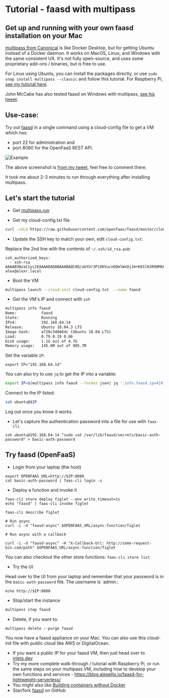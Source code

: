 # Tutorial - faasd with multipass

## Get up and running with your own faasd installation on your Mac

[multipass from Canonical](https://multipass.run) is like Docker Desktop, but for getting Ubuntu instead of a Docker daemon. It works on MacOS, Linux, and Windows with the same consistent UX. It's not fully open-source, and uses some proprietary add-ons / binaries, but is free to use.

For Linux using Ubuntu, you can install the packages directly, or use `sudo snap install multipass --classic` and follow this tutorial. For Raspberry Pi, [see my tutorial here](https://blog.alexellis.io/faasd-for-lightweight-serverless/).

John McCabe has also tested faasd on Windows with multipass, [see his tweet](https://twitter.com/mccabejohn/status/1221899154672308224).

## Use-case:

Try out [faasd](https://github.com/openfaas/faasd) in a single command using a cloud-config file to get a VM which has:

* port 22 for administration and
* port 8080 for the OpenFaaS REST API.

![Example](https://pbs.twimg.com/media/EPNQz00W4AEwDxM?format=jpg&name=medium)

The above screenshot is [from my tweet](https://twitter.com/alexellisuk/status/1221408788395298819/), feel free to comment there.

It took me about 2-3 minutes to run through everything after installing multipass.

## Let's start the tutorial

* Get [multipass.run](https://multipass.run)

* Get my cloud-config.txt file

```sh
curl -sSLO https://raw.githubusercontent.com/openfaas/faasd/master/cloud-config.txt
```

* Update the SSH key to match your own, edit `cloud-config.txt`:

Replace the 2nd line with the contents of `~/.ssh/id_rsa.pub`:

```
ssh_authorized_keys:
  - ssh-rsa AAAAB3NzaC1yc2EAAAADAQABAAABAQC8Q/aUYUr3P1XKVucnO9mlWxOjJm+K01lHJR90MkHC9zbfTqlp8P7C3J26zKAuzHXOeF+VFxETRr6YedQKW9zp5oP7sN+F2gr/pO7GV3VmOqHMV7uKfyUQfq7H1aVzLfCcI7FwN2Zekv3yB7kj35pbsMa1Za58aF6oHRctZU6UWgXXbRxP+B04DoVU7jTstQ4GMoOCaqYhgPHyjEAS3DW0kkPW6HzsvJHkxvVcVlZ/wNJa1Ie/yGpzOzWIN0Ol0t2QT/RSWOhfzO1A2P0XbPuZ04NmriBonO9zR7T1fMNmmtTuK7WazKjQT3inmYRAqU6pe8wfX8WIWNV7OowUjUsv alex@alexr.local
```

* Boot the VM

```sh
multipass launch --cloud-init cloud-config.txt  --name faasd
```

* Get the VM's IP and connect with `ssh`

```sh
multipass info faasd
Name:           faasd
State:          Running
IPv4:           192.168.64.14
Release:        Ubuntu 18.04.3 LTS
Image hash:     a720c34066dc (Ubuntu 18.04 LTS)
Load:           0.79 0.19 0.06
Disk usage:     1.1G out of 4.7G
Memory usage:   145.6M out of 985.7M
```

Set the variable `IP`:

```
export IP="192.168.64.14"
```

You can also try to use `jq` to get the IP into a variable:

```sh
export IP=$(multipass info faasd --format json| jq '.info.faasd.ipv4[0]' | tr -d '\"')
```

Connect to the IP listed:

```sh
ssh ubuntu@$IP
```

Log out once you know it works.

* Let's capture the authentication password into a file for use with `faas-cli`

```
ssh ubuntu@192.168.64.14 "sudo cat /var/lib/faasd/secrets/basic-auth-password" > basic-auth-password
```

## Try faasd (OpenFaaS)

* Login from your laptop (the host)

```
export OPENFAAS_URL=http://$IP:8080
cat basic-auth-password | faas-cli login -s
```

* Deploy a function and invoke it

```
faas-cli store deploy figlet --env write_timeout=1s
echo "faasd" | faas-cli invoke figlet

faas-cli describe figlet

# Run async
curl -i -d "faasd-async" $OPENFAAS_URL/async-function/figlet

# Run async with a callback

curl -i -d "faasd-async" -H "X-Callback-Url: http://some-request-bin.com/path" $OPENFAAS_URL/async-function/figlet
```

You can also checkout the other store functions: `faas-cli store list`

* Try the UI

Head over to the UI from your laptop and remember that your password is in the `basic-auth-password` file. The username is `admin.:

```
echo http://$IP:8080
```

* Stop/start the instance

```sh
multipass stop faasd
```

* Delete, if you want to:

```
multipass delete --purge faasd
```

You now have a faasd appliance on your Mac. You can also use this cloud-init file with public cloud like AWS or DigitalOcean.

* If you want a public IP for your faasd VM, then just head over to [inlets.dev](https://inlets.dev/)
* Try my more complete walk-through / tutorial with Raspberry Pi, or run the same steps on your multipass VM, including how to develop your own functions and services - https://blog.alexellis.io/faasd-for-lightweight-serverless/
* You might also like [Building containers without Docker](https://blog.alexellis.io/building-containers-without-docker/)
* Star/fork [faasd](https://github.com/openfaas/faasd) on GitHub
